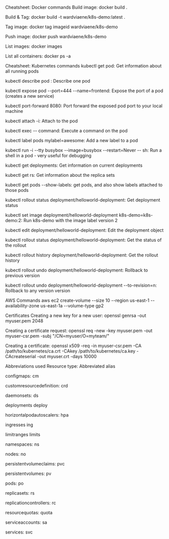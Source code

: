 
Cheatsheet: Docker commands
Build image: docker build .

Build & Tag: docker build -t wardviaene/k8s-demo:latest .

Tag image: docker tag imageid wardviaene/k8s-demo

Push image: docker push wardviaene/k8s-demo

List images: docker images

List all containers: docker ps -a

Cheatsheet: Kubernetes commands
kubectl get pod: Get information about all running pods

kubectl describe pod <pod>: Describe one pod

kubectl expose pod <pod> --port=444 --name=frontend: Expose the port of a pod (creates a new service)

kubectl port-forward <pod> 8080: Port forward the exposed pod port to your local machine

kubectl attach <podname> -i: Attach to the pod

kubectl exec <pod> -- command: Execute a command on the pod

kubectl label pods <pod> mylabel=awesome: Add a new label to a pod

kubectl run -i --tty busybox --image=busybox --restart=Never -- sh: Run a shell in a pod - very useful for debugging

kubectl get deployments: Get information on current deployments

kubectl get rs: Get information about the replica sets

kubectl get pods --show-labels: get pods, and also show labels attached to those pods

kubectl rollout status deployment/helloworld-deployment: Get deployment status

kubectl set image deployment/helloworld-deployment k8s-demo=k8s-demo:2: Run k8s-demo with the image label version 2

kubectl edit deployment/helloworld-deployment: Edit the deployment object

kubectl rollout status deployment/helloworld-deployment: Get the status of the rollout

kubectl rollout history deployment/helloworld-deployment: Get the rollout history

kubectl rollout undo deployment/helloworld-deployment: Rollback to previous version

kubectl rollout undo deployment/helloworld-deployment --to-revision=n: Rollback to any version version

AWS Commands
aws ec2 create-volume --size 10 --region us-east-1 --availability-zone us-east-1a --volume-type gp2

Certificates
Creating a new key for a new user: openssl genrsa -out myuser.pem 2048

Creating a certificate request: openssl req -new -key myuser.pem -out myuser-csr.pem -subj "/CN=myuser/O=myteam/"

Creating a certificate: openssl x509 -req -in myuser-csr.pem -CA /path/to/kubernetes/ca.crt -CAkey /path/to/kubernetes/ca.key -CAcreateserial -out myuser.crt -days 10000

Abbreviations used
Resource type: Abbreviated alias

configmaps: cm

customresourcedefinition: crd

daemonsets: ds

deployments deploy

horizontalpodautoscalers: hpa

ingresses ing

limitranges limits

namespaces: ns

nodes: no

persistentvolumeclaims: pvc

persistentvolumes: pv

pods: po

replicasets: rs

replicationcontrollers: rc

resourcequotas: quota

serviceaccounts: sa

services: svc
